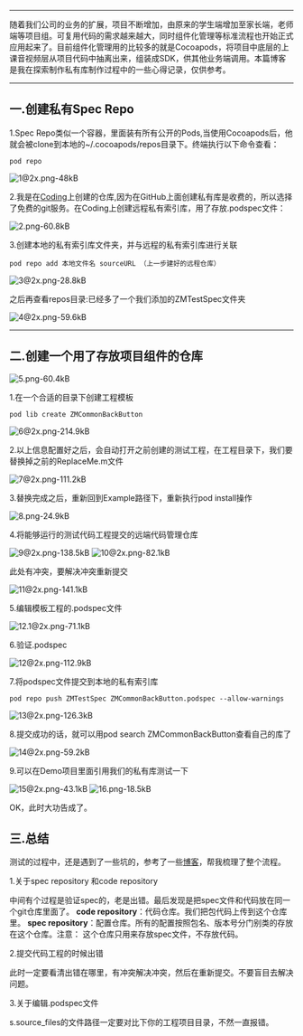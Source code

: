﻿

---

随着我们公司的业务的扩展，项目不断增加，由原来的学生端增加至家长端，老师端等项目组。可复用代码的需求越来越大，同时组件化管理等标准流程也开始正式应用起来了。目前组件化管理用的比较多的就是Cocoapods，将项目中底层的上课音视频层从项目代码中抽离出来，组装成SDK，供其他业务端调用。本篇博客是我在探索制作私有库制作过程中的一些心得记录，仅供参考。

---
## 一.创建私有Spec Repo ##

1.Spec Repo类似一个容器，里面装有所有公开的Pods,当使用Cocoapods后，他就会被clone到本地的~/.cocoapods/repos目录下。终端执行以下命令查看：

    pod repo

![1@2x.png-48kB][1]


2.我是在[Coding][2]上创建的仓库,因为在GitHub上面创建私有库是收费的，所以选择了免费的git服务。在Coding上创建远程私有索引库，用了存放.podspec文件：
 
 ![2.png-60.8kB][3]
 
3.创建本地的私有索引库文件夹，并与远程的私有索引库进行关联

    pod repo add 本地文件名 sourceURL （上一步建好的远程仓库）
    
![3@2x.png-28.8kB][4]

之后再查看repos目录:已经多了一个我们添加的ZMTestSpec文件夹

![4@2x.png-59.6kB][5]

---

## 二.创建一个用了存放项目组件的仓库 ##

![5.png-60.4kB][6]

1.在一个合适的目录下创建工程模板

  

    pod lib create ZMCommonBackButton
    
 ![6@2x.png-214.9kB][7]

2.以上信息配置好之后，会自动打开之前创建的测试工程，在工程目录下，我们要替换掉之前的ReplaceMe.m文件

![7@2x.png-111.2kB][8]  
  
3.替换完成之后，重新回到Example路径下，重新执行pod install操作

![8.png-24.9kB][9]

4.将能够运行的测试代码工程提交的远端代码管理仓库

![9@2x.png-138.5kB][10]
![10@2x.png-82.1kB][11]

此处有冲突，要解决冲突重新提交

![11@2x.png-141.1kB][12]

5.编辑模板工程的.podspec文件

![12.1@2x.png-71.1kB][13]

6.验证.podspec

![12@2x.png-112.9kB][14]

7.将podspec文件提交到本地的私有索引库

    pod repo push ZMTestSpec ZMCommonBackButton.podspec --allow-warnings
    
![13@2x.png-126.3kB][15]

8.提交成功的话，就可以用pod search ZMCommonBackButton查看自己的库了

![14@2x.png-59.2kB][16]

9.可以在Demo项目里面引用我们的私有库测试一下

![15@2x.png-43.1kB][17]
![16.png-18.5kB][18]

OK，此时大功告成了。

## 三.总结 ##

测试的过程中，还是遇到了一些坑的，参考了一些[博客][19]，帮我梳理了整个流程。

1.关于spec repository 和code repository

中间有个过程是验证spec的，老是出错。最后发现是把spec文件和代码放在同一个git仓库里面了。
**code repository**：代码仓库。我们把包代码上传到这个仓库里。
**spec repository**：配置仓库。所有的配置按照包名、版本号分门别类的存放在这个仓库。注意： 这个仓库只用来存放spec文件，不存放代码。

2.提交代码工程的时候出错

此时一定要看清出错在哪里，有冲突解决冲突，然后在重新提交。不要盲目去解决问题。

3.关于编辑.podspec文件

s.source_files的文件路径一定要对比下你的工程项目目录，不然一直报错。



  [1]: http://static.zybuluo.com/stevenlfg/rbpvwnnbz766h5jkmva74yy8/1@2x.png
  [2]: https://coding.net
  [3]: http://static.zybuluo.com/stevenlfg/wbh6hnee3x4ix84fss1ik4fv/2.png
  [4]: http://static.zybuluo.com/stevenlfg/4t3ho2evhpu6fk33sgyb79r5/3@2x.png
  [5]: http://static.zybuluo.com/stevenlfg/dm8oojqh527f1ak57ogubnws/4@2x.png
  [6]: http://static.zybuluo.com/stevenlfg/w1w4lm91mz9roakljwuth5ty/5.png
  [7]: http://static.zybuluo.com/stevenlfg/pvgrm1dtmvwr4xd2rnht67hp/6@2x.png
  [8]: http://static.zybuluo.com/stevenlfg/99aabk5otbepflxd31gwoy54/7@2x.png
  [9]: http://static.zybuluo.com/stevenlfg/0z4byoe8ruiae0nfo2mlc9dq/8.png
  [10]: http://static.zybuluo.com/stevenlfg/ralnkbmmn8kccjodh12kgy8z/9@2x.png
  [11]: http://static.zybuluo.com/stevenlfg/6ylr3mukenum14ojv9l9jyyz/10@2x.png
  [12]: http://static.zybuluo.com/stevenlfg/g684owhxrv83ofe3dui8qz5t/11@2x.png
  [13]: http://static.zybuluo.com/stevenlfg/bvtj656gpof9v086iroixjhm/12.1@2x.png
  [14]: http://static.zybuluo.com/stevenlfg/7ty5ifs1btfi88cih7oega24/12@2x.png
  [15]: http://static.zybuluo.com/stevenlfg/a0m3kll632ppv88xbeiosgb6/13@2x.png
  [16]: http://static.zybuluo.com/stevenlfg/1qqu0z3kquot9w878vxto8wk/14@2x.png
  [17]: http://static.zybuluo.com/stevenlfg/kap60h5rzqgs5aju6l5pwggg/15@2x.png
  [18]: http://static.zybuluo.com/stevenlfg/38ecumzv5lgh7v7lpgbavelf/16.png
  [19]: https://imciel.com/2016/07/25/create-private-pods/
